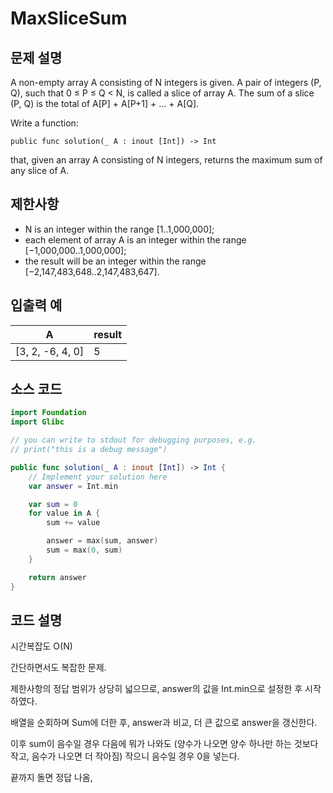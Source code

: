# MaxSliceSum

## 문제 설명
A non-empty array A consisting of N integers is given. A pair of integers (P, Q), such that 0 ≤ P ≤ Q < N, is called a slice of array A. The sum of a slice (P, Q) is the total of A[P] + A[P+1] + ... + A[Q].

Write a function:

    public func solution(_ A : inout [Int]) -> Int

that, given an array A consisting of N integers, returns the maximum sum of any slice of A.

## 제한사항
 - N is an integer within the range [1..1,000,000];
 - each element of array A is an integer within the range [−1,000,000..1,000,000];
 - the result will be an integer within the range [−2,147,483,648..2,147,483,647].

## 입출력 예
| A | result |
| - | ------ |
|[3, 2, -6, 4, 0]|5|

## 소스 코드
```Swift
import Foundation
import Glibc

// you can write to stdout for debugging purposes, e.g.
// print("this is a debug message")

public func solution(_ A : inout [Int]) -> Int {
    // Implement your solution here
    var answer = Int.min

    var sum = 0
    for value in A {
        sum += value

        answer = max(sum, answer)
        sum = max(0, sum)
    }

    return answer
}
```

## 코드 설명
시간복잡도 O(N)

간단하면서도 복잡한 문제.

제한사항의 정답 범위가 상당히 넓으므로, answer의 값을 Int.min으로 설정한 후 시작하였다.

배열을 순회하며 Sum에 더한 후, answer과 비교, 더 큰 값으로 answer을 갱신한다.

이후 sum이 음수일 경우 다음에 뭐가 나와도 (양수가 나오면 양수 하나만 하는 것보다 작고, 음수가 나오면 더 작아짐) 작으니 음수일 경우 0을 넣는다.

끝까지 돌면 정답 나옴,
